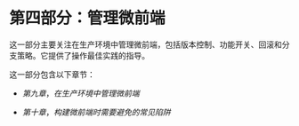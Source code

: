 # 第四部分：管理微前端

这一部分主要关注在生产环境中管理微前端，包括版本控制、功能开关、回滚和分支策略。它提供了操作最佳实践的指导。

这一部分包含以下章节：

+   *第九章*，*在生产环境中管理微前端*

+   *第十章*，*构建微前端时需要避免的常见陷阱*
